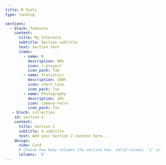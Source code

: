 ```yaml
---
title: R Tools
type: landing

sections:
  - block: features
    content:
      title: My Interests
      subtitle: Section subtitle
      text: Section text
      items:
        - name: R
          description: 90%
          icon: r-project
          icon_pack: fab
        - name: Statistics
          description: 100%
          icon: chart-line
          icon_pack: fas
        - name: Photography
          description: 10%
          icon: camera-retro
          icon_pack: fas
   - block: collection
    id: section-2
    content:
      title: Section 2
      subtitle: A subtitle
      text: Add your Section 2 content here...
    design:
      view: Card
      # Choose how many columns the section has. Valid values: '1' or '2'.
      columns: '1'
---
```

